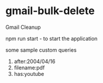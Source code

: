 # gmail-bulk-delete
Gmail Cleanup

npm run start - to start the application 

some sample custom queries 

1) after:2004/04/16
2) filename:pdf
3) has:youtube 

